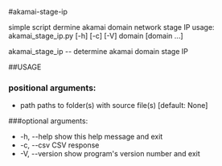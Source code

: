 #akamai-stage-ip


simple script dermine akamai domain network stage IP
usage: akamai_stage_ip.py [-h] [-c] [-V] domain [domain ...]

akamai_stage_ip -- determine akamai domain stage IP

 
##USAGE

### positional arguments:
 * path           paths to folder(s) with source file(s) [default: None]
 
###optional arguments:
 * -h, --help     show this help message and exit
 * -c, --csv      CSV response
 * -V, --version  show program's version number and exit
